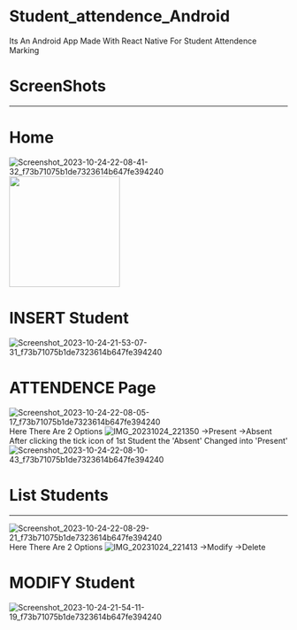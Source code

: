 # Student_attendence_Android
Its An Android App Made With React Native For Student Attendence Marking 

# ScreenShots
--------------

# Home
![Screenshot_2023-10-24-22-08-41-32_f73b71075b1de7323614b647fe394240](https://github.com/MUHAMMED-BILAL-KS/Student_attendence_Android/assets/112198429/3e78c350-9aed-480c-9ca0-387b3b99d29f)
<img src="https://github.com/MUHAMMED-BILAL-KS/Student_attendence_Android/assets/112198429/3e78c350-9aed-480c-9ca0-387b3b99d29f" width="200" />

# INSERT Student
![Screenshot_2023-10-24-21-53-07-31_f73b71075b1de7323614b647fe394240](https://github.com/MUHAMMED-BILAL-KS/Student_attendence_Android/assets/112198429/abb73f87-f750-4f26-87b0-ce4d5ffd4841)

# ATTENDENCE Page
![Screenshot_2023-10-24-22-08-05-17_f73b71075b1de7323614b647fe394240](https://github.com/MUHAMMED-BILAL-KS/Student_attendence_Android/assets/112198429/91eb6ac2-ed34-46e0-b22a-5bc95022b936)
Here There Are 2 Options 
![IMG_20231024_221350](https://github.com/MUHAMMED-BILAL-KS/Student_attendence_Android/assets/112198429/50c07a63-b86d-4e54-8690-f33aef99ffa5)
->Present 
->Absent
After clicking the tick icon of 1st Student the 'Absent' Changed into 'Present'
![Screenshot_2023-10-24-22-08-10-43_f73b71075b1de7323614b647fe394240](https://github.com/MUHAMMED-BILAL-KS/Student_attendence_Android/assets/112198429/afe7c9fd-50a5-44d3-bc67-d8bd7cc16404)

# List Students
---------------
![Screenshot_2023-10-24-22-08-29-21_f73b71075b1de7323614b647fe394240](https://github.com/MUHAMMED-BILAL-KS/Student_attendence_Android/assets/112198429/ca3e20c0-434c-42d0-82bc-3dce11a55e3f)
Here There Are 2 Options
![IMG_20231024_221413](https://github.com/MUHAMMED-BILAL-KS/Student_attendence_Android/assets/112198429/efccaaaf-781b-46f6-860f-a00003351f2e)
->Modify
->Delete

# MODIFY Student
![Screenshot_2023-10-24-21-54-11-19_f73b71075b1de7323614b647fe394240](https://github.com/MUHAMMED-BILAL-KS/Student_attendence_Android/assets/112198429/72692e12-a6e6-4b23-a247-c5741c57e6b7)
